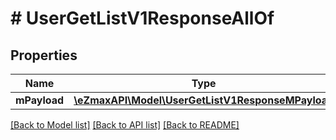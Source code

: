 # # UserGetListV1ResponseAllOf

## Properties

Name | Type | Description | Notes
------------ | ------------- | ------------- | -------------
**mPayload** | [**\eZmaxAPI\Model\UserGetListV1ResponseMPayload**](UserGetListV1ResponseMPayload.md) |  |

[[Back to Model list]](../../README.md#models) [[Back to API list]](../../README.md#endpoints) [[Back to README]](../../README.md)
